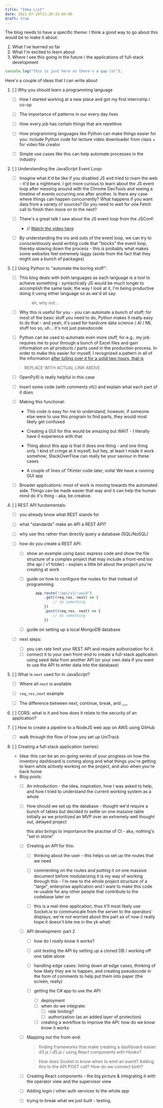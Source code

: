 ```yaml
---
title: "Idea List"
date: 2021-07-20T21:20:33-04:00
draft: true
---
```



The blog needs to have a specific theme: I think a good way to go about this would be to make it about:

1. What I've learned so far
2. What I'm excited to learn about
3. Where I see this going in the future / the applications of full-stack development

```js
console.log("this is just here so there's a gap lol");
```

Here's a couple of ideas that I can write about 

1. [ ] Why you should learn a programming language
    - [ ] How I started working at a new place and got my first internship / co-op

    - [ ] The importance of patterns in our every day lives

    - [ ] How every job has certain things that are repetitive

    - [ ] How programming languages like Python can make things easier for you: include Python code for lecture video downloader from class + for video file creator

    - [ ] Simple use cases like this can help automate processes in the industry


2. [ ] Understanding the JavaScript Event Loop:
    - [ ] Imagine what it'd be like if you disabled JS and tried to roam the web - it'd be a nightmare. I got more curious to learn about the JS event loop after messing around with the Chrome DevTools and seeing a timeline of events occurring one after another. Is there any case where things can happen concurrently? What happens if you want data from a variety of sources? Do you need to wait for one Fetch call to finish then move on to the next?

    - [ ] There's a great talk I saw about the JS event loop from the JSConf:
       - // [Watch the video here]("https://youtube.com/watch?v=8aGhZQkoFbQ")
    
    - [ ] By understanding the ins and outs of the event loop, we can try to conscientiously avoid writing code that "blocks" the event loop, thereby slowing down the process - this is probably what makes some websites feel extremely laggy (aside from the fact that they might use a bunch of packages)


3. [ ] Using Python to "automate the boring stuff":
    - [ ] This blog deals with both languages as each language is a tool to achieve something - syntactically JS would be much longer to accomplish the same task; the way I look at it, I'm being productive doing it using either language so as we'd all say:
        > eh, why not...

    - [ ] Why this is useful for you - you can automate a bunch of stuff; for most of the basic stuff you need to do, Python makes it really easy to do that - and yeah, it's used for hardcore data science / AI / ML stuff too so, uh... it's not just pseudocode

    - [ ] Python can be used to automate even more stuff, for e.g., my job requires me to pour through a bunch of Excel files and gain information on all products / parts used in the production process. In order to make this easier for myself, I recognized a pattern in all of the information [after lulling over it for a solid two hours, that is](/posts/my-first-post/my-first-post)
    >
    > REPLACE WITH ACTUAL LINK ABOVE
    > 

    - [ ] OpenPyXl is really helpful in this case

    - [ ] Insert some code (with comments ofc) and explain what each part of it does

    - [ ] Making this functional:
        - This code is easy for me to understand, however, if someone else were to use this program to find parts, they would most likely get confused

        - Creating a GUI for this would be amazing but WAIT - I literally have 0 experience with that

        - Thing about this app is that it does one thing - and one thing only. I kind of cringe at it myself, but hey, at least I made it work somehow; StackOverFlow can really be your saviour in these cases

        - A couple of lines of TKinter code later, voila! We have a running GUI app

    - [ ] Broader applications: most of work is moving towards the automated side. Things can be made easier that way and it can help the human mind do it's thing - aka, be creative.


4. [ ] REST API fundamentals:
    - [ ] you already know what REST stands for

    - [ ] what "standards" make an API a REST API?

    - [ ] why use this rather than directly query a database (SQL/NoSQL)

    - [ ] how do you create a REST API:
        - [ ] show an example using basic express code and show the file structure of a complex project that may include a front-end too (the api / v1 folder) - explain a little bit about the project you're creating at work
        
        - [ ] guide on how to configure the routes for that instead of programming
            ```js
                app.route("/api/v1/:uuid")
                    .get((req,res, next) => {
                        // do something
                    })
                    .post((req,res, next) => {
                        // do something
                    })
            ```

        - [ ] guide on setting up a local MongoDB database

    - [ ] next steps:
        - [ ] you can rate limit your REST API and require authorization for it
        - [ ] connect it to your own front-end to create a full-stack application using seed data from another API (or your own data if you want to use the API to enter data into the database)

5. [ ] What is `next` used for in JavaScript?
    - [ ] Where all `next` is available
    
    - [ ] `req,res,next` example

    - [ ] The difference between next, continue, break, and ___

6. [ ] CORS: what is it and how does it relate to the security of an application?

7. [ ] How to create a pipeline to a NodeJS web app on AWS using GitHub
    - [ ] walk through the flow of how you set up UniTrack

8. [ ] Creating a full-stack application (series):
    - Idea: this can be an on-going series of your progress on how the inventory dashboard is coming along and what things you're getting to learn while actively working on the project, and also when you're back home
    - Blog posts:
        - [ ] An introduction - the idea, inspiration, how I was asked to help, and how I tried to understand the current working system as a whole

        - [ ] How should we set up the database - thought we'd require a bunch of tables but decided to settle on one massive table initially as we prioritized an MVP over an extremely well thought out, delayed project

            this also brings to importance the practise of CI - aka, nothing's "set in stone"

        - [ ] Creating an API for this:
            - [ ] thinking about the user - this helps us set up the routes that we need

            - [ ] commenting on the routes and putting it on one massive document before modularizing it is my way of working through this - I'm new to the whole project structure of a "large", enterprise application and I want to make this code re-usable for any other people that contribute to the codebase later on

            - [ ] this is a real-time application, thus it'll most likely use Socket.io to communicate from the server to the operators' displays; we're not worried about this part as of now (i really hope it doesn't bite me in the yk what)

        - [ ] API development: part 2
            - [ ] how do I _really_ know it works?

            - [ ] unit testing the API by setting up a cloned DB / working off one table alone

            - [ ] handling edge cases: listing down all edge cases, thinking of how likely they are to happen, and creating pseudocode in the form of comments to help put them into paper (the screen, really)

            - [ ] getting the C# app to use the API:
                - [ ] deployment
                - [ ] when do we integrate:
                    - [ ] rate limiting?
                    - [ ] authorization (as an added layer of protection)
                - [ ] creating a workflow to improve the API: how do we _know know_ it works
        
        - [ ] Mapping out the front-end: 
            > finding frameworks that make creating a dashboard easier: d3.js / d5.js / using React components with Hooks?

            > How does Socket.io know when to emit an event? Adding this to the API POST call? How do we connect both?

        - [ ] Creating React components - the big picture & integrating it with the operator view and the supervisor view

        - [ ] Adding login / other auth services to the whole app

        - [ ] trying to break what we just built - testing.


